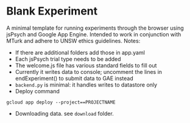 # Blank Experiment

A minimal template for running experiments through the browser using jsPsych and Google App Engine. Intended to work in conjunction with MTurk and adhere to UNSW ethics guidelines. Notes:

- If there are additional folders add those in app.yaml 
- Each jsPsych trial type needs to be added
- The welcome.js file has various standard fields to fill out
- Currently it writes data to console; uncomment the lines in endExperiment() to  submit data to GAE instead
- `backend.py` is minimal: it handles writes to datastore only
- Deploy command

`gcloud app deploy --project==PROJECTNAME`

- Downloading data. see `download` folder.




